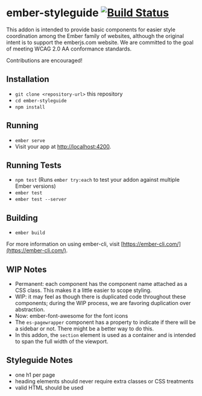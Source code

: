 # ember-styleguide [![Build Status](https://travis-ci.org/ember-learn/ember-styleguide.svg?branch=master)](https://travis-ci.org/ember-learn/ember-styleguide)

This addon is intended to provide basic components for easier style coordination among the Ember family of websites, although the original intent is to support the emberjs.com website. We are committed to the goal of meeting WCAG 2.0 AA conformance standards. 

Contributions are encouraged! 

## Installation

* `git clone <repository-url>` this repository
* `cd ember-styleguide`
* `npm install`

## Running

* `ember serve`
* Visit your app at [http://localhost:4200](http://localhost:4200).

## Running Tests

* `npm test` (Runs `ember try:each` to test your addon against multiple Ember versions)
* `ember test`
* `ember test --server`

## Building

* `ember build`

For more information on using ember-cli, visit [https://ember-cli.com/](https://ember-cli.com/).

## WIP Notes

* Permanent: each component has the component name attached as a CSS class. This makes it a little easier to scope styling. 
* WIP: it may feel as though there is duplicated code throughout these components; during the WIP process, we are favoring duplication over abstraction. 
* Now: ember-font-awesome for the font icons
* The `es-pagewrapper` component has a property to indicate if there will be a sidebar or not. There might be a better way to do this.
* In this addon, the `section` element is used as a container and is intended to span the full width of the viewport. 

## Styleguide Notes
* one h1 per page
* heading elements should never require extra classes or CSS treatments
* valid HTML should be used
